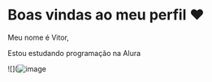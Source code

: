 # Boas vindas ao meu perfil ❤️

Meu nome é Vitor,

Estou estudando programação na Alura




![](![image](https://github.com/user-attachments/assets/ea178066-5443-4d52-8dcc-a980fda111fe)
